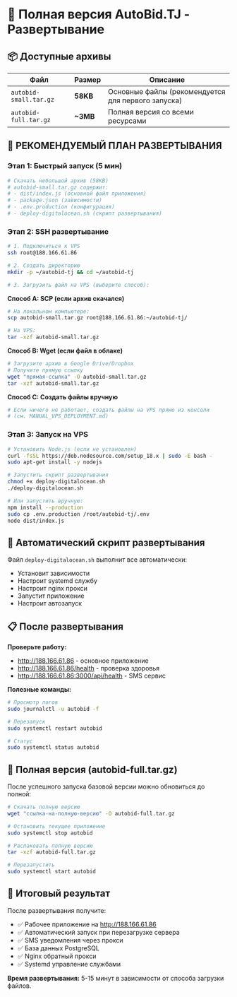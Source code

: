 # 🚀 Полная версия AutoBid.TJ - Развертывание

## 📦 Доступные архивы

| Файл | Размер | Описание |
|------|--------|----------|
| `autobid-small.tar.gz` | **58KB** | Основные файлы (рекомендуется для первого запуска) |
| `autobid-full.tar.gz` | **~3MB** | Полная версия со всеми ресурсами |

## 🎯 РЕКОМЕНДУЕМЫЙ ПЛАН РАЗВЕРТЫВАНИЯ

### Этап 1: Быстрый запуск (5 мин)
```bash
# Скачать небольшой архив (58KB)
# autobid-small.tar.gz содержит:
# - dist/index.js (основной файл приложения)
# - package.json (зависимости)
# - .env.production (конфигурация)
# - deploy-digitalocean.sh (скрипт развертывания)
```

### Этап 2: SSH развертывание
```bash
# 1. Подключиться к VPS
ssh root@188.166.61.86

# 2. Создать директорию
mkdir -p ~/autobid-tj && cd ~/autobid-tj

# 3. Загрузить файл на VPS (выберите способ):
```

**Способ A: SCP (если архив скачался)**
```bash
# На локальном компьютере:
scp autobid-small.tar.gz root@188.166.61.86:~/autobid-tj/

# На VPS:
tar -xzf autobid-small.tar.gz
```

**Способ B: Wget (если файл в облаке)**
```bash
# Загрузите архив в Google Drive/Dropbox
# Получите прямую ссылку
wget "прямая-ссылка" -O autobid-small.tar.gz
tar -xzf autobid-small.tar.gz
```

**Способ C: Создать файлы вручную**
```bash
# Если ничего не работает, создать файлы на VPS прямо из консоли
# (см. MANUAL_VPS_DEPLOYMENT.md)
```

### Этап 3: Запуск на VPS
```bash
# Установить Node.js (если не установлен)
curl -fsSL https://deb.nodesource.com/setup_18.x | sudo -E bash -
sudo apt-get install -y nodejs

# Запустить скрипт развертывания
chmod +x deploy-digitalocean.sh
./deploy-digitalocean.sh

# Или запустить вручную:
npm install --production
sudo cp .env.production /root/autobid-tj/.env
node dist/index.js
```

## 🔧 Автоматический скрипт развертывания

Файл `deploy-digitalocean.sh` выполнит все автоматически:
- Установит зависимости
- Настроит systemd службу
- Настроит nginx прокси
- Запустит приложение
- Настроит автозапуск

## 📋 После развертывания

**Проверьте работу:**
- http://188.166.61.86 - основное приложение
- http://188.166.61.86/health - проверка здоровья
- http://188.166.61.86:3000/api/health - SMS сервис

**Полезные команды:**
```bash
# Просмотр логов
sudo journalctl -u autobid -f

# Перезапуск
sudo systemctl restart autobid

# Статус
sudo systemctl status autobid
```

## 🚀 Полная версия (autobid-full.tar.gz)

После успешного запуска базовой версии можно обновиться до полной:

```bash
# Скачать полную версию
wget "ссылка-на-полную-версию" -O autobid-full.tar.gz

# Остановить текущее приложение
sudo systemctl stop autobid

# Распаковать полную версию
tar -xzf autobid-full.tar.gz

# Перезапустить
sudo systemctl start autobid
```

## 🎯 Итоговый результат

После развертывания получите:
- ✅ Рабочее приложение на http://188.166.61.86
- ✅ Автоматический запуск при перезагрузке сервера  
- ✅ SMS уведомления через прокси
- ✅ База данных PostgreSQL
- ✅ Nginx обратный прокси
- ✅ Systemd управление службами

**Время развертывания:** 5-15 минут в зависимости от способа загрузки файлов.